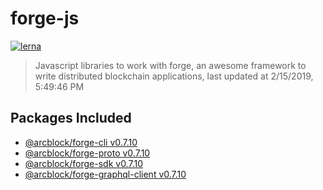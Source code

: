 # forge-js

[![lerna](https://img.shields.io/badge/maintained%20with-lerna-cc00ff.svg)](https://lernajs.io/)

> Javascript libraries to work with forge, an awesome framework to write distributed blockchain applications, last updated at 2/15/2019, 5:49:46 PM

## Packages Included

- [@arcblock/forge-cli v0.7.10](./packages/forge-cli)
- [@arcblock/forge-proto v0.7.10](./packages/forge-proto)
- [@arcblock/forge-sdk v0.7.10](./packages/forge-sdk)
- [@arcblock/forge-graphql-client v0.7.10](./packages/graphql-client)


